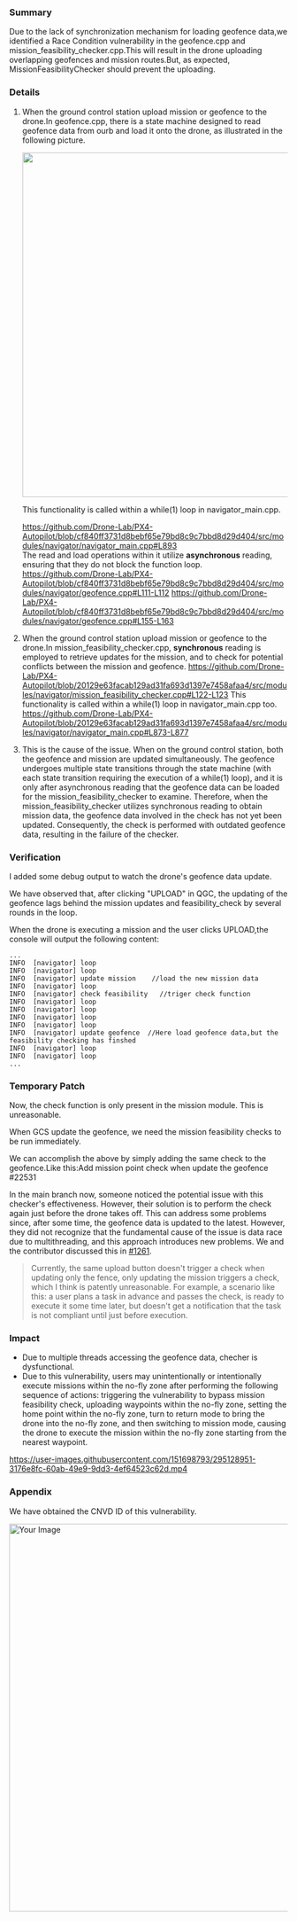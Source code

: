 ### Summary
Due to the lack of synchronization mechanism for loading geofence data,we identified a Race Condition vulnerability in the geofence.cpp and mission_feasibility_checker.cpp.This will result in the drone uploading overlapping geofences and mission routes.But, as expected, MissionFeasibilityChecker should prevent the uploading.


### Details

1. When the ground control station upload mission or geofence to the drone.In geofence.cpp, there is a state machine designed to read geofence data from ourb and load it onto the drone, as illustrated in the following picture.
   <p align="center">
     <img src="https://user-images.githubusercontent.com/151698793/294857321-53c6d894-448a-4130-85ae-30ab7e12e171.png" width="622" />
   </p>
   This functionality is called within a while(1) loop in navigator_main.cpp.

   https://github.com/Drone-Lab/PX4-Autopilot/blob/cf840ff3731d8bebf65e79bd8c9c7bbd8d29d404/src/modules/navigator/navigator_main.cpp#L893  
The read and load operations within it utilize **asynchronous** reading, ensuring that they do not block the function loop.
https://github.com/Drone-Lab/PX4-Autopilot/blob/cf840ff3731d8bebf65e79bd8c9c7bbd8d29d404/src/modules/navigator/geofence.cpp#L111-L112
https://github.com/Drone-Lab/PX4-Autopilot/blob/cf840ff3731d8bebf65e79bd8c9c7bbd8d29d404/src/modules/navigator/geofence.cpp#L155-L163
 
2. When the ground control station upload mission or geofence to the drone.In mission_feasibility_checker.cpp, **synchronous** reading is employed to retrieve updates for the mission, and to check for potential conflicts between the mission and geofence.
https://github.com/Drone-Lab/PX4-Autopilot/blob/20129e63facab129ad31fa693d1397e7458afaa4/src/modules/navigator/mission_feasibility_checker.cpp#L122-L123
This functionality is called within a while(1) loop in navigator_main.cpp too.
https://github.com/Drone-Lab/PX4-Autopilot/blob/20129e63facab129ad31fa693d1397e7458afaa4/src/modules/navigator/navigator_main.cpp#L873-L877

3. This is the cause of the issue. When on the ground control station, both the geofence and mission are updated simultaneously. The geofence undergoes multiple state transitions through the state machine (with each state transition requiring the execution of a while(1) loop), and it is only after asynchronous reading that the geofence data can be loaded for the mission_feasibility_checker to examine.
Therefore, when the mission_feasibility_checker utilizes synchronous reading to obtain mission data, the geofence data involved in the check has not yet been updated. Consequently, the check is performed with outdated geofence data, resulting in the failure of the checker.


### Verification
I added some debug output to watch the drone's geofence data update.

We have observed that, after clicking "UPLOAD" in QGC, the updating of the geofence lags behind the mission updates and feasibility_check by several rounds in the loop.

When the drone is executing a mission and the user clicks UPLOAD,the console will output the following content:

```
...
INFO  [navigator] loop
INFO  [navigator] loop
INFO  [navigator] update mission    //load the new mission data
INFO  [navigator] loop
INFO  [navigator] check feasibility   //triger check function
INFO  [navigator] loop   
INFO  [navigator] loop             
INFO  [navigator] loop   
INFO  [navigator] loop   
INFO  [navigator] update geofence  //Here load geofence data,but the feasibility checking has finshed
INFO  [navigator] loop
INFO  [navigator] loop
...
```
### Temporary Patch

Now, the check function is only present in the mission module. This is unreasonable.

When GCS update the geofence, we need the mission feasibility checks to be run immediately.

We can accomplish the above by simply adding the same check to the geofence.Like this:Add mission point check when update the geofence #22531

In the main branch now, someone noticed the potential issue with this checker's effectiveness. However, their solution is to perform the check again just before the drone takes off. This can address some problems since, after some time, the geofence data is updated to the latest. However, they did not recognize that the fundamental cause of the issue is data race due to multithreading, and this approach introduces new problems. We and the contributor discussed this in [#1261](https://github.com/PX4/PX4-Autopilot/pull/22394#issuecomment-1858063715).

>Currently, the same upload button doesn't trigger a check when updating only the fence, only updating the mission triggers a check, which I think is patently unreasonable.
>For example, a scenario like this: a user plans a task in advance and passes the check, is ready to execute it some time later, but doesn't get a notification that the task is not compliant until just before execution.

### Impact
- Due to multiple threads accessing the geofence data, checher is dysfunctional.
- Due to this vulnerability, users may unintentionally or intentionally execute missions within the no-fly zone after performing the following sequence of actions: triggering the vulnerability to bypass mission feasibility check, uploading waypoints within the no-fly zone, setting the home point within the no-fly zone, turn to return mode to bring the drone into the no-fly zone, and then switching to mission mode, causing the drone to execute the mission within the no-fly zone starting from the nearest waypoint.

https://user-images.githubusercontent.com/151698793/295128951-3176e8fc-60ab-49e9-9dd3-4ef64523c62d.mp4

### Appendix
We have obtained the CNVD ID of this vulnerability.

<img src="https://github.com/Drone-Lab/PX4-Autopilot/assets/151698793/edcc1255-d900-42fc-9b25-40e4efd02a48" alt="Your Image" width="700">




